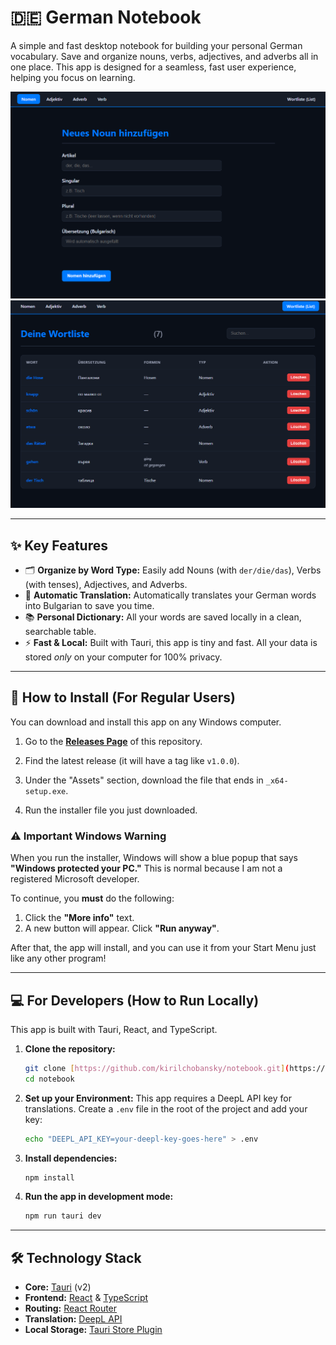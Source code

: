 # 🇩🇪 German Notebook

A simple and fast desktop notebook for building your personal German vocabulary. Save and organize nouns, verbs, adjectives, and adverbs all in one place. This app is designed for a seamless, fast user experience, helping you focus on learning.

![Add Word Form](/public/noun-form.png) ![Word List](/public/list-page.png)

---

## ✨ Key Features

* 🗂️ **Organize by Word Type:** Easily add Nouns (with `der/die/das`), Verbs (with tenses), Adjectives, and Adverbs.
* 🤖 **Automatic Translation:** Automatically translates your German words into Bulgarian to save you time.
* 📚 **Personal Dictionary:** All your words are saved locally in a clean, searchable table.
* ⚡ **Fast & Local:** Built with Tauri, this app is tiny and fast. All your data is stored *only* on your computer for 100% privacy.

---

## 🚀 How to Install (For Regular Users)

You can download and install this app on any Windows computer.

1.  Go to the [**Releases Page**](https://github.com/kirilchobansky/notebook/releases) of this repository.

2.  Find the latest release (it will have a tag like `v1.0.0`).

3.  Under the "Assets" section, download the file that ends in `_x64-setup.exe`.

4.  Run the installer file you just downloaded.

### ⚠️ **Important Windows Warning**

When you run the installer, Windows will show a blue popup that says **"Windows protected your PC."** This is normal because I am not a registered Microsoft developer.

To continue, you **must** do the following:
1.  Click the **"More info"** text.
2.  A new button will appear. Click **"Run anyway"**.



After that, the app will install, and you can use it from your Start Menu just like any other program!

---

## 💻 For Developers (How to Run Locally)

This app is built with Tauri, React, and TypeScript.

1.  **Clone the repository:**
    ```bash
    git clone [https://github.com/kirilchobansky/notebook.git](https://github.com/kirilchobansky/notebook.git)
    cd notebook
    ```

2.  **Set up your Environment:**
    This app requires a DeepL API key for translations. Create a `.env` file in the root of the project and add your key:
    ```bash
    echo "DEEPL_API_KEY=your-deepl-key-goes-here" > .env
    ```

3.  **Install dependencies:**
    ```bash
    npm install
    ```

4.  **Run the app in development mode:**
    ```bash
    npm run tauri dev
    ```

---

## 🛠️ Technology Stack

* **Core:** [Tauri](https://tauri.app/) (v2)
* **Frontend:** [React](https://react.dev/) & [TypeScript](https://www.typescriptlang.org/)
* **Routing:** [React Router](https://reactrouter.com/)
* **Translation:** [DeepL API](https://www.deepl.com/pro-api)
* **Local Storage:** [Tauri Store Plugin](https://v2.tauri.app/plugin/store/)